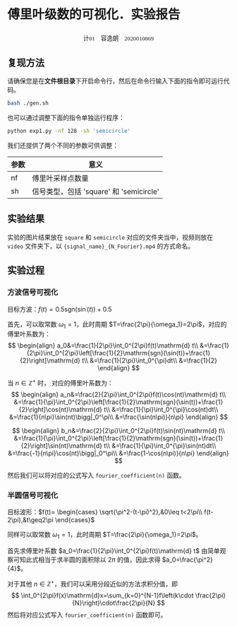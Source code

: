 # **傅里叶级数的可视化．实验报告**

<center><div style='height:2mm;'></div><div style="font-family:华文楷体;font-size:10pt;">计01　容逸朗　2020010869</div></center>



## 复现方法

请确保您是在**文件根目录**下开启命令行，然后在命令行输入下面的指令即可运行代码。

```bash
bash ./gen.sh
```

也可以通过调整下面的指令单独运行程序：

```bash
python exp1.py -nf 128 -sh 'semicircle'
```

我们还提供了两个不同的参数可供调整：

| 参数 | 意义                                    |
| ---- | --------------------------------------- |
| nf   | 傅里叶采样点数量                        |
| sh   | 信号类型，包括 'square' 和 'semicircle' |

## 实验结果

实验的图片结果放在 `square` 和 `semicircle` 对应的文件夹当中，视频则放在 `video` 文件夹下，以 `{signal_name}_{N_Fourier}.mp4` 的方式命名。

## 实验过程

### 方波信号可视化

目标方波：$f(t)=0.5\mathrm{sgn}(\sin(t))+0.5$

首先，可以取常数 $\omega_1=1$，此时周期 $T=\frac{2\pi}{\omega_1}=2\pi$，对应的傅里叶系数为：
$$
\begin{align}
a_0&=\frac{1}{2\pi}\int_0^{2\pi}f(t)\mathrm{d} t\\
&=\frac{1}{2\pi}\int_0^{2\pi}\left[\frac{1}{2}\mathrm{sgn}(\sin(t))+\frac{1}{2}\right]\mathrm{d} t\\
&=\frac{1}{2\pi}\int_0^{\pi}dt\\
&=\frac{1}{2}
\end{align}
$$


当 $n\in \mathbb{Z}^+$ 时， 对应的傅里叶系数为：
$$
\begin{align}
a_n&=\frac{2}{2\pi}\int_0^{2\pi}f(t)\cos(nt)\mathrm{d} t\\
&=\frac{1}{\pi}\int_0^{2\pi}\left[\frac{1}{2}\mathrm{sgn}(\sin(t))+\frac{1}{2}\right]\cos(nt)\mathrm{d} t\\
&=\frac{1}{\pi}\int_0^{\pi}\cos(nt)dt\\
&=\frac{1}{n\pi}\sin(nt)\bigg|_0^\pi\\
&=\frac{\sin(n\pi)}{n\pi}
\end{align}
$$

$$
\begin{align}
b_n&=\frac{2}{2\pi}\int_0^{2\pi}f(t)\sin(nt)\mathrm{d} t\\
&=\frac{1}{\pi}\int_0^{2\pi}\left[\frac{1}{2}\mathrm{sgn}(\sin(t))+\frac{1}{2}\right]\sin(nt)\mathrm{d} t\\
&=\frac{1}{\pi}\int_0^{\pi}\sin(nt)dt\\
&=\frac{-1}{n\pi}\cos(nt)\bigg|_0^\pi\\
&=\frac{1-\cos(n\pi)}{n\pi}
\end{align}
$$

然后我们可以将对应的公式写入 `fourier_coefficient(n)` 函数。

### 半圆信号可视化

目标波形：$f(t)=
\begin{cases}
\sqrt{\pi^2-(t-\pi)^2},&0\leq t<2\pi\\
f(t-2\pi),&t\geq2\pi
\end{cases}$

同样可以取常数 $\omega_1=1$，此时周期 $T=\frac{2\pi}{\omega_1}=2\pi$。

首先求傅里叶系数 $a_0=\frac{1}{2\pi}\int_0^{2\pi}f(t)\mathrm{d} t$ 由简单观察可知此式相当于求半圆的面积除以 $2\pi$ 的值，因此求得 $a_0=\frac{\pi^2}{4}$。

对于其他 $n\in \mathbb{Z}^+$，我们可以采用分段近似的方法求积分值，即
$$
\int_0^{2\pi}f(x)\mathrm{d}x=\sum_{k=0}^{N-1}f\left(k\cdot \frac{2\pi}{N}\right)\cdot\frac{2\pi}{N}
$$
然后将对应公式写入 `fourier_coefficient(n)` 函数即可。

